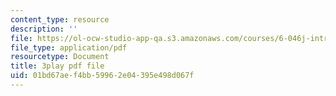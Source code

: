 ```yaml
---
content_type: resource
description: ''
file: https://ol-ocw-studio-app-qa.s3.amazonaws.com/courses/6-046j-introduction-to-algorithms-sma-5503-fall-2005/01bd67aef4bb59962e04395e498d067f_vK_q-C-kXhs.pdf
file_type: application/pdf
resourcetype: Document
title: 3play pdf file
uid: 01bd67ae-f4bb-5996-2e04-395e498d067f
---
```

